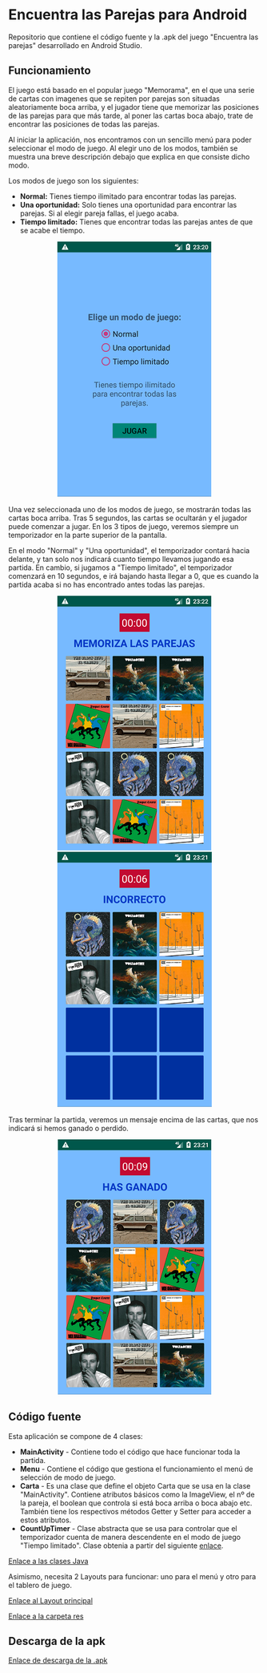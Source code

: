 # Encuentra las Parejas para Android

Repositorio que contiene el código fuente y la .apk del juego
"Encuentra las parejas" desarrollado en Android Studio.

## Funcionamiento

El juego está basado en el popular juego "Memorama", en el que una serie
de cartas con imagenes que se repiten por parejas son situadas aleatoriamente
boca arriba, y el jugador tiene que memorizar las posiciones de las parejas
para que más tarde, al poner las cartas boca abajo, trate de encontrar las
posiciones de todas las parejas.

Al iniciar la aplicación, nos encontramos con un sencillo menú para poder
seleccionar el modo de juego. Al elegir uno de los modos, también se muestra
una breve descripción debajo que explica en que consiste dicho modo.

Los modos de juego son los siguientes:

* **Normal:** Tienes tiempo ilimitado para encontrar todas las parejas.
* **Una oportunidad:** Solo tienes una oportunidad para encontrar las parejas.
Si al elegir pareja fallas, el juego acaba.
* **Tiempo limitado:** Tienes que encontrar todas las parejas antes de que
se acabe el tiempo.

<div align="center">

![menu](https://github.com/oscarcillo/EncuentraLasParejas/blob/master/capturas/Screenshot_1545002455.png)

</div>

Una vez seleccionada uno de los modos de juego, se mostrarán todas las
cartas boca arriba. Tras 5 segundos, las cartas se ocultarán y el jugador
puede comenzar a jugar. En los 3 tipos de juego, veremos siempre un temporizador
en la parte superior de la pantalla.

En el modo "Normal" y "Una oportunidad",
el temporizador contará hacia delante, y tan solo nos indicará
cuanto tiempo llevamos jugando esa partida. En cambio, si jugamos a
"Tiempo limitado", el temporizador comenzará en 10 segundos, e irá bajando
hasta llegar a 0, que es cuando la partida acaba si no has encontrado
antes todas las parejas.

<div align="center">

![partida1](https://github.com/oscarcillo/EncuentraLasParejas/blob/master/capturas/Screenshot_1545002534.png) ![partida2](https://github.com/oscarcillo/EncuentraLasParejas/blob/master/capturas/Screenshot_1545002514.png)

</div>

Tras terminar la partida, veremos un mensaje encima de las cartas, que nos
indicará si hemos ganado o perdido.

<div align="center">

![ganado](https://github.com/oscarcillo/EncuentraLasParejas/blob/master/capturas/Screenshot_1545002502.png)

</div>

## Código fuente

Esta aplicación se compone de 4 clases:
* **MainActivity** - Contiene todo el código que hace funcionar toda la partida.
* **Menu** - Contiene el código que gestiona el funcionamiento el menú de selección de modo de juego.
* **Carta** - Es una clase que define el objeto Carta que se usa en la clase "MainActivity". Contiene
atributos básicos como la ImageView, el nº de la pareja, el boolean que controla si está boca arriba
o boca abajo etc. También tiene los respectivos métodos Getter y Setter para acceder a estos atributos.
* **CountUpTimer** - Clase abstracta que se usa para controlar que el temporizador cuenta
de manera descendente en el modo de juego "Tiempo limitado". Clase obtenia a partir del siguiente
[enlace](https://gist.github.com/MiguelLavigne/8809180c5b8fe2fc7403).

[Enlace a las clases Java](https://github.com/oscarcillo/EncuentraLasParejas/tree/master/app/src/main/java/com/otr/tres_en_raya)

Asimismo, necesita 2 Layouts para funcionar: uno para el menú y otro para el tablero de juego.

[Enlace al Layout principal](https://github.com/oscarcillo/EncuentraLasParejas/tree/master/app/src/main/res/layout)

[Enlace a la carpeta res](https://github.com/oscarcillo/EncuentraLasParejas/tree/master/app/src/main/res)

## Descarga de la apk

[Enlace de descarga de la .apk](https://raw.githubusercontent.com/oscarcillo/EncuentraLasParejas/master/app/release/app-release.apk)